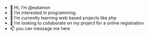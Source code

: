 - 👋 Hi, I’m @eatamon
- 👀 I’m interested in programming
- 🌱 I’m currently learning web based projects like php
- 💞️ I’m looking to collaborate on my project for a online registration
- 📫 you can message me here

<!---
eatamon/eatamon is a ✨ special ✨ repository because its `README.md` (this file) appears on your GitHub profile.
You can click the Preview link to take a look at your changes.
--->
